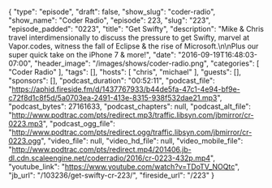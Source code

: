 {
  "type": "episode",
  "draft": false,
  "show_slug": "coder-radio",
  "show_name": "Coder Radio",
  "episode": 223,
  "slug": "223",
  "episode_padded": "0223",
  "title": "Get Swifty",
  "description": "Mike & Chris travel interdimensionally to discuss the pressure to get Swifty, marvel at Vapor.codes, witness the fall of Eclipse & the rise of Microsoft.\n\nPlus our super quick take on the iPhone 7 & more!",
  "date": "2016-09-19T16:48:03-07:00",
  "header_image": "/images/shows/coder-radio.png",
  "categories": [
    "Coder Radio"
  ],
  "tags": [],
  "hosts": [
    "chris",
    "michael"
  ],
  "guests": [],
  "sponsors": [],
  "podcast_duration": "00:52:11",
  "podcast_file": "https://aphid.fireside.fm/d/1437767933/b44de5fa-47c1-4e94-bf9e-c72f8d1c8f5d/5a0703ea-2491-413e-8315-938f532dae21.mp3",
  "podcast_bytes": 27161633,
  "podcast_chapters": null,
  "podcast_alt_file": "http://www.podtrac.com/pts/redirect.mp3/traffic.libsyn.com/jbmirror/cr-0223.mp3",
  "podcast_ogg_file": "http://www.podtrac.com/pts/redirect.ogg/traffic.libsyn.com/jbmirror/cr-0223.ogg",
  "video_file": null,
  "video_hd_file": null,
  "video_mobile_file": "http://www.podtrac.com/pts/redirect.mp4/201406.jb-dl.cdn.scaleengine.net/coderradio/2016/cr-0223-432p.mp4",
  "youtube_link": "https://www.youtube.com/watch?v=TDoTV_NOQtc",
  "jb_url": "/103236/get-swifty-cr-223/",
  "fireside_url": "/223"
}

